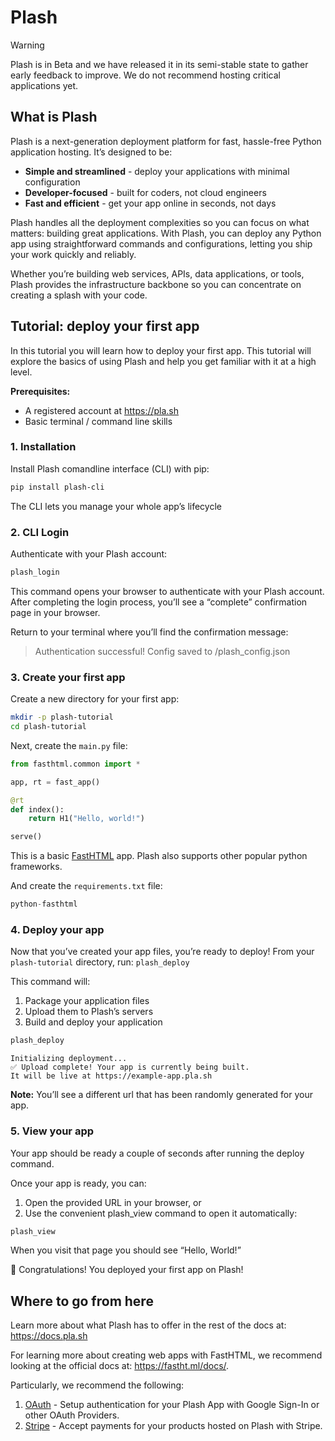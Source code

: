 # Plash


<!-- WARNING: THIS FILE WAS AUTOGENERATED! DO NOT EDIT! -->

> [!WARNING]
>
> Plash is in Beta and we have released it in its semi-stable state to
> gather early feedback to improve. We do not recommend hosting critical
> applications yet.

## What is Plash

Plash is a next-generation deployment platform for fast, hassle-free
Python application hosting. It’s designed to be:

- **Simple and streamlined** - deploy your applications with minimal
  configuration
- **Developer-focused** - built for coders, not cloud engineers
- **Fast and efficient** - get your app online in seconds, not days

Plash handles all the deployment complexities so you can focus on what
matters: building great applications. With Plash, you can deploy any
Python app using straightforward commands and configurations, letting
you ship your work quickly and reliably.

Whether you’re building web services, APIs, data applications, or tools,
Plash provides the infrastructure backbone so you can concentrate on
creating a splash with your code.

## Tutorial: deploy your first app

In this tutorial you will learn how to deploy your first app. This
tutorial will explore the basics of using Plash and help you get
familiar with it at a high level.

**Prerequisites:**

- A registered account at <https://pla.sh>
- Basic terminal / command line skills

### 1. Installation

Install Plash comandline interface (CLI) with pip:

``` sh
pip install plash-cli
```

The CLI lets you manage your whole app’s lifecycle

### 2. CLI Login

Authenticate with your Plash account:

``` sh
plash_login
```

This command opens your browser to authenticate with your Plash account.
After completing the login process, you’ll see a “complete” confirmation
page in your browser.

Return to your terminal where you’ll find the confirmation message:

> Authentication successful! Config saved to
> <your-global-config-path>/plash_config.json

### 3. Create your first app

Create a new directory for your first app:

``` bash
mkdir -p plash-tutorial
cd plash-tutorial
```

Next, create the `main.py` file:

``` python
from fasthtml.common import *

app, rt = fast_app()

@rt
def index():
    return H1("Hello, world!")

serve()
```

This is a basic [FastHTML](https://fastht.ml) app. Plash also supports
other popular python frameworks.

And create the `requirements.txt` file:

``` python
python-fasthtml
```

### 4. Deploy your app

Now that you’ve created your app files, you’re ready to deploy! From
your `plash-tutorial` directory, run: `plash_deploy`

This command will:

1.  Package your application files
2.  Upload them to Plash’s servers
3.  Build and deploy your application

``` bash
plash_deploy
```

    Initializing deployment...
    ✅ Upload complete! Your app is currently being built.
    It will be live at https://example-app.pla.sh

**Note:** You’ll see a different url that has been randomly generated
for your app.

### 5. View your app

Your app should be ready a couple of seconds after running the deploy
command.

Once your app is ready, you can:

1.  Open the provided URL in your browser, or
2.  Use the convenient plash_view command to open it automatically:

``` sh
plash_view
```

When you visit that page you should see “Hello, World!”

🎉 Congratulations! You deployed your first app on Plash!

## Where to go from here

Learn more about what Plash has to offer in the rest of the docs at:
<https://docs.pla.sh>

For learning more about creating web apps with FastHTML, we recommend
looking at the official docs at: <https://fastht.ml/docs/>.

Particularly, we recommend the following:

1.  [OAuth](https://fastht.ml/docs/explains/oauth.html) - Setup
    authentication for your Plash App with Google Sign-In or other OAuth
    Providers.
2.  [Stripe](https://fastht.ml/docs/explains/stripe.html) - Accept
    payments for your products hosted on Plash with Stripe.
